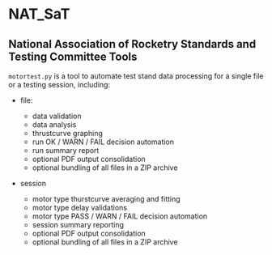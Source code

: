 # NAT_SaT
## National Association of Rocketry Standards and Testing Committee Tools

`motortest.py` is a tool to automate test stand data processing for a single file or a testing session, including:
 - file:
   - data validation
   - data analysis
   - thrustcurve graphing
   - run OK / WARN / FAIL decision automation
   - run summary report
   - optional PDF output consolidation
   - optional bundling of all files in a ZIP archive

 - session
   - motor type thurstcurve averaging and fitting
   - motor type delay validations
   - motor type PASS / WARN / FAIL decision automation
   - session summary reporting
   - optional PDF output consolidation
   - optional bundling of all files in a ZIP archive

